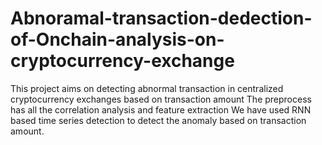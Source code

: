 # Abnoramal-transaction-dedection-of-Onchain-analysis-on-cryptocurrency-exchange
This project aims on detecting abnormal transaction in centralized cryptocurrency exchanges based on transaction amount
The preprocess has all the correlation analysis and feature extraction
We have used RNN based time series detection to detect the anomaly based on transaction amount.
